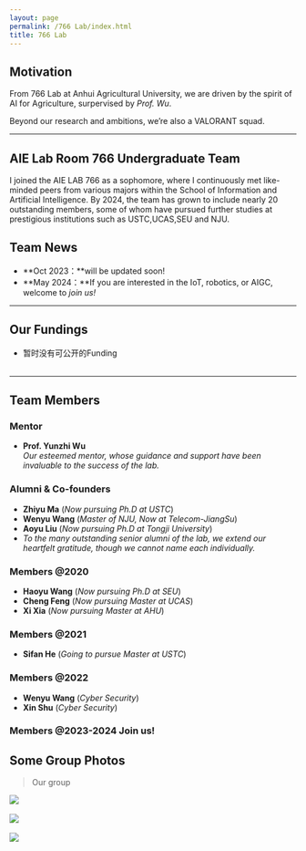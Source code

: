 ```yaml
---
layout: page
permalink: /766 Lab/index.html
title: 766 Lab
---
```


## Motivation

From 766 Lab at Anhui Agricultural University, we are driven by the spirit of AI for Agriculture, surpervised by _Prof. Wu_.

Beyond our research and ambitions, we’re also a VALORANT squad.<br>

---

## AIE Lab Room 766 Undergraduate Team

I joined the AIE LAB 766 as a sophomore, where I continuously met like-minded peers from various majors within the School of Information and Artificial Intelligence. By 2024, the team has grown to include nearly 20 outstanding members, some of whom have pursued further studies at prestigious institutions such as USTC,UCAS,SEU and NJU.<br>

## Team News

<!-- - **Jan 2024：**Our team won the Finalist Award (Top 3%) in China International College Students’ Innovation Competition.
- **Sep 2023：**Our work [DefenderIoT](https://fzuiot.site/) has been reported by [Youth of FZU (in Chinese)](https://mp.weixin.qq.com/s/MF2NJQtEHsVwsm8Ym-l7Gg).
- **Aug 2023：**Our team won the Best Technology Award (Top 1%) in National Youth Science Innovation Project Competition.
- **June 2023：**Our team won a national undergraduate research training grant (about $3000). -->
- **Oct 2023：**will be updated soon!
- **May 2024：**If you are interested in the IoT, robotics, or AIGC, welcome to *join us!*

---

## Our Fundings

<!-- - Project: DefenderIoT — Leading the New Generation of Industrial Inspection<br>**Funding $2000** (Grant No. 20230357)<br>China International College Students’ Innovation Competition Award<br>Project Leader & Product Manager (2024)<br><br>
- Project: Industrial Inspection System based on Intelligent IoT and Bionic Quadruped Robot<br>**Funding $3000** (Grant No. 202310386056)<br>China National Undergraduate Innovation and Entrepreneurship Training Program<br>Project Leader & Student Investigator (2023-2024)<br><br>
- Project: Community Monitoring System based on Smart IoT and Inspection Vehicle<br>**Funding $1000** (Grant No. 2023080208)<br>National Youth Science Innovation Project Competition Award<br>Project Leader & Student Investigator (2023)<br><br> -->
- 暂时没有可公开的Funding<br><br>

---

## Team Members

### **Mentor**
- **Prof. Yunzhi Wu**  
  _Our esteemed mentor, whose guidance and support have been invaluable to the success of the lab._

### **Alumni & Co-founders**  
- **Zhiyu Ma** (*Now pursuing Ph.D at USTC*)  
- **Wenyu Wang** (*Master of NJU, Now at Telecom-JiangSu*)  
- **Aoyu Liu** (*Now pursuing Ph.D at Tongji University*)  
- _To the many outstanding senior alumni of the lab, we extend our heartfelt gratitude, though we cannot name each individually._

### **Members @2020**  
- **Haoyu Wang** (*Now pursuing Ph.D at SEU*)  
- **Cheng Feng** (*Now pursuing Master at UCAS*)  
- **Xi Xia** (*Now pursuing Master at AHU*)  

### **Members @2021**  
- **Sifan He** (*Going to pursue Master at USTC*)  

### **Members @2022**  
- **Wenyu Wang** (*Cyber Security*)  
- **Xin Shu** (*Cyber Security*)  

### **Members @2023-2024**  Join us!

## Some Group Photos

> Our group

<div>
<img src="https://lancelot-wy.github.io/images/teams/3.jpg">
</div>
<br>

<div>
<img src="https://lancelot-wy.github.io/images/teams/766_1.jpg">
</div>
<br>

<!-- <div>
<img src="https://lancelot-wy.github.io/images/teams/4.jpg">
</div>
<br> -->

<div>
<img src="https://lancelot-wy.github.io/images/teams/6.jpg">
</div>
<br>

